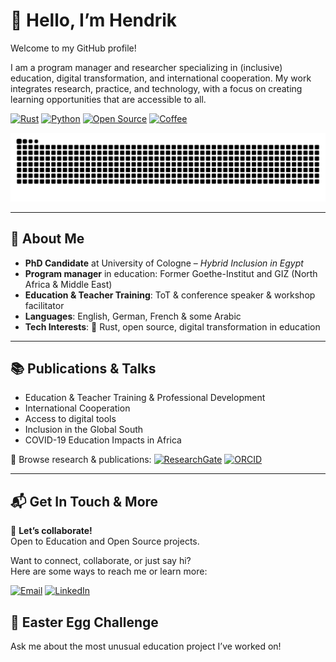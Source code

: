 <!--
**ArdentEmpiricist/ArdentEmpiricist** is a ✨ _special_ ✨ repository because its `README.md` (this file) appears on your GitHub profile.

Here are some ideas to get you started:

- 🔭 I’m currently working on ...
- 🌱 I’m currently learning ...
- 👯 I’m looking to collaborate on ...
- 🤔 I’m looking for help with ...
- 💬 Ask me about ...
- 📫 How to reach me: ...
- 😄 Pronouns: ...
- ⚡ Fun fact: ...
-->

# 👋 Hello, I’m Hendrik

Welcome to my GitHub profile!

I am a program manager and researcher specializing in (inclusive) education, digital transformation, and international cooperation. My work integrates research, practice, and technology, with a focus on creating learning opportunities that are accessible to all.

[![Rust](https://img.shields.io/badge/Rust-Language-orange?logo=rust&logoColor=white)](https://www.rust-lang.org/)
[![Python](https://img.shields.io/badge/Python-Language-blue?logo=python)](https://python.org)
[![Open Source](https://img.shields.io/badge/Open%20Source-yes-brightgreen?logo=github)](https://github.com/explore)
[![Coffee](https://img.shields.io/badge/Coffee-Ready%20to%20Code-brown?logo=coffee)](https://www.buymeacoffee.com/)

![GitHub Contribution Snake](https://raw.githubusercontent.com/ArdentEmpiricist/ArdentEmpiricist/main/github-contribution-grid-snake.svg)
<!--
![Top Langs](https://github-readme-stats.vercel.app/api/top-langs/?username=ArdentEmpiricist&layout=compact&theme=radical)

![trophy](https://github-profile-trophy.vercel.app/?username=ArdentEmpiricist&theme=radical)

![GitHub Contribution Graph](https://github.com/ArdentEmpiricist/ArdentEmpiricist/blob/main/profile-activity.svg)

![GitHub Stats](https://github-readme-stats.vercel.app/api?username=ArdentEmpiricist&show_icons=true&theme=radical)
-->

---

## 🧩 About Me

- **PhD Candidate** at University of Cologne – *Hybrid Inclusion in Egypt*
- **Program manager** in education: Former Goethe-Institut and GIZ (North Africa & Middle East)
- **Education & Teacher Training**: ToT & conference speaker & workshop facilitator
- **Languages**: English, German, French & some Arabic
- **Tech Interests**: 🦀 Rust, open source, digital transformation in education

---

## 📚 Publications & Talks  
- Education & Teacher Training & Professional Development
- International Cooperation
- Access to digital tools
- Inclusion in the Global South   
- COVID-19 Education Impacts in Africa
  
📄 Browse research & publications: [![ResearchGate](https://img.shields.io/badge/ResearchGate-Hendrik%20Lux-00CCBB?logo=researchgate)](https://www.researchgate.net/profile/Hendrik-Lux)
[![ORCID](https://img.shields.io/badge/ORCID-0000--0001--6157--1091-a6ce39?logo=orcid)](https://orcid.org/0000-0001-6157-1091)

---

## 📬 Get In Touch & More

🤝 **Let’s collaborate!**  
Open to Education and Open Source projects.

Want to connect, collaborate, or just say hi?  
Here are some ways to reach me or learn more:

[![Email](https://img.shields.io/badge/Email-Me-orange?logo=gmail)](mailto:sharpie_abfrage9x@icloud.com)
[![LinkedIn](https://img.shields.io/badge/LinkedIn-Hendrik%20Lux-blue?logo=linkedin)](https://www.linkedin.com/in/hendrik-lux/)

## 🥚 Easter Egg Challenge

Ask me about the most unusual education project I’ve worked on!

